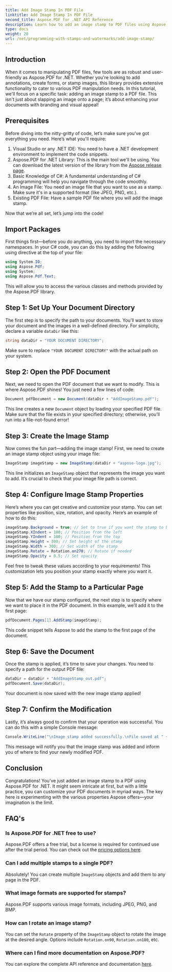 ```yaml
---
title: Add Image Stamp In PDF File
linktitle: Add Image Stamp In PDF File
second_title: Aspose.PDF for .NET API Reference
description: Learn how to add an image stamp to PDF files using Aspose.PDF for .NET with step-by-step guidance and example code.
type: docs
weight: 20
url: /net/programming-with-stamps-and-watermarks/add-image-stamp/
---
```

## Introduction

When it comes to manipulating PDF files, few tools are as robust and user-friendly as Aspose.PDF for .NET. Whether you're looking to add annotations, create forms, or stamp images, this library provides extensive functionality to cater to various PDF manipulation needs. In this tutorial, we'll focus on a specific task: adding an image stamp to a PDF file. This isn't just about slapping an image onto a page; it’s about enhancing your documents with branding and visual appeal!

## Prerequisites

Before diving into the nitty-gritty of code, let’s make sure you’ve got everything you need. Here’s what you'll require:

1. Visual Studio or any .NET IDE: You need to have a .NET development environment to implement the code snippets.
2. Aspose.PDF for .NET Library: This is the main tool we'll be using. You can download the latest version of the library from the [Aspose release page](https://releases.aspose.com/pdf/net/).
3. Basic Knowledge of C#: A fundamental understanding of C# programming will help you navigate through the code smoothly.
4. An Image File: You need an image file that you want to use as a stamp. Make sure it's in a supported format (like JPEG, PNG, etc.).
5. Existing PDF File: Have a sample PDF file where you will add the image stamp.

Now that we’re all set, let’s jump into the code!

## Import Packages

First things first—before you do anything, you need to import the necessary namespaces. In your C# code, you can do this by adding the following using directive at the top of your file:

```csharp
using System.IO;
using Aspose.Pdf;
using System;
using Aspose.Pdf.Text;
```

This will allow you to access the various classes and methods provided by the Aspose.PDF library.

## Step 1: Set Up Your Document Directory

The first step is to specify the path to your documents. You’ll want to store your document and the images in a well-defined directory. For simplicity, declare a variable `dataDir` like this:

```csharp
string dataDir = "YOUR DOCUMENT DIRECTORY";
```

Make sure to replace `"YOUR DOCUMENT DIRECTORY"` with the actual path on your system.

## Step 2: Open the PDF Document

Next, we need to open the PDF document that we want to modify. This is where Aspose.PDF shines! You just need a few lines of code:

```csharp
Document pdfDocument = new Document(dataDir + "AddImageStamp.pdf");
```

This line creates a new `Document` object by loading your specified PDF file. Make sure that the file exists in your specified directory; otherwise, you’ll run into a file-not-found error!

## Step 3: Create the Image Stamp

Now comes the fun part—adding the image stamp! First, we need to create an image stamp object using your image file:

```csharp
ImageStamp imageStamp = new ImageStamp(dataDir + "aspose-logo.jpg");
```

This line initializes an `ImageStamp` object that represents the image you want to add. It’s crucial to check that your image file path is correct.

## Step 4: Configure Image Stamp Properties

Here’s where you can get creative and customize your stamp. You can set properties like position, size, rotation, and opacity. Here’s an example of how to do this:

```csharp
imageStamp.Background = true; // Set to true if you want the stamp to be in the background
imageStamp.XIndent = 100; // Position from the left
imageStamp.YIndent = 100; // Position from the top
imageStamp.Height = 300; // Set height of the stamp
imageStamp.Width = 300; // Set width of the stamp
imageStamp.Rotate = Rotation.on270; // Rotate if needed
imageStamp.Opacity = 0.5; // Set opacity
```

Feel free to tweak these values according to your requirements! This customization lets you position your stamp exactly where you want it.

## Step 5: Add the Stamp to a Particular Page

Now that we have our stamp configured, the next step is to specify where we want to place it in the PDF document. In this example, we’ll add it to the first page:

```csharp
pdfDocument.Pages[1].AddStamp(imageStamp);
```

This code snippet tells Aspose to add the stamp to the first page of the document.

## Step 6: Save the Document

Once the stamp is applied, it’s time to save your changes. You need to specify a path for the output PDF file:

```csharp
dataDir = dataDir + "AddImageStamp_out.pdf";
pdfDocument.Save(dataDir);
```

Your document is now saved with the new image stamp applied!

## Step 7: Confirm the Modification

Lastly, it’s always good to confirm that your operation was successful. You can do this with a simple Console message:

```csharp
Console.WriteLine("\nImage stamp added successfully.\nFile saved at " + dataDir);
```

This message will notify you that the image stamp was added and inform you of where to find your newly modified PDF.

## Conclusion

Congratulations! You’ve just added an image stamp to a PDF using Aspose.PDF for .NET. It might seem intricate at first, but with a little practice, you can customize your PDF documents in myriad ways. The key here is experimenting with the various properties Aspose offers—your imagination is the limit.

## FAQ's

### Is Aspose.PDF for .NET free to use?  
Aspose.PDF offers a free trial, but a license is required for continued use after the trial period. You can check out the [pricing options here](https://purchase.aspose.com/buy).

### Can I add multiple stamps to a single PDF?  
Absolutely! You can create multiple `ImageStamp` objects and add them to any page in the PDF.

### What image formats are supported for stamps?  
Aspose.PDF supports various image formats, including JPEG, PNG, and BMP.

### How can I rotate an image stamp?  
You can set the `Rotate` property of the `ImageStamp` object to rotate the image at the desired angle. Options include `Rotation.on90`, `Rotation.on180`, etc.

### Where can I find more documentation on Aspose.PDF?  
You can explore the complete API reference and documentation [here](https://reference.aspose.com/pdf/net/).
